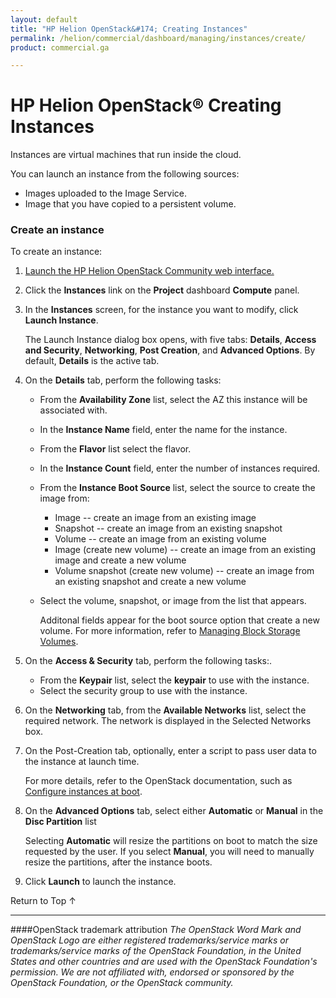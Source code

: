 ```yaml
---
layout: default
title: "HP Helion OpenStack&#174; Creating Instances"
permalink: /helion/commercial/dashboard/managing/instances/create/
product: commercial.ga

---
```

<!--UNDER REVISION-->

<script>

function PageRefresh {
onLoad="window.refresh"
}

PageRefresh();

</script>

<!--
<p style="font-size: small;"> <a href="/helion/commercial/ga1/install/">&#9664; PREV</a> | <a href="/helion/commercial/ga1/install-overview/">&#9650; UP</a> | <a href="/helion/commercial/ga1/">NEXT &#9654;</a> </p>
-->

# HP Helion OpenStack&#174; Creating Instances

Instances are virtual machines that run inside the cloud.</p>

You can launch an instance from the following sources:</p>

* Images uploaded to the Image Service.</li>
* Image that you have copied to a persistent volume.</li>

### Create an instance ###

To create an instance:</p>

1. <a href="/helion/community/dashboard/login/">Launch the HP Helion OpenStack Community web interface.</a></p>

2. Click the <strong>Instances</strong> link on the <strong>Project</strong> dashboard <strong>Compute</strong> panel.</p>

3. In the <strong>Instances</strong> screen, for the instance you want to modify, click <strong>Launch Instance</strong>.</p>

	The Launch Instance dialog box opens, with five tabs: <strong>Details</strong>, <strong>Access and Security</strong>, <strong>Networking</strong>, <strong>Post Creation</strong>, and <strong>Advanced Options</strong>. By default, <strong>Details</strong> is the active tab.</p>

4. On the <strong>Details</strong> tab, perform the following tasks:</p>

	* From the <strong>Availability Zone</strong> list, select the AZ this instance will be associated with.</li>
	* In the <strong>Instance Name</strong> field, enter the name for the instance.</li>
	* From the <strong>Flavor</strong> list select the flavor.</li>
	* In the <strong>Instance Count</strong> field, enter the number of instances required.</li>
	* From the <strong>Instance Boot Source</strong> list, select the source to create the image from:</p>

		* Image -- create an image from an existing image</li>
		* Snapshot -- create an image from an existing snapshot</li>
		* Volume -- create an image from an existing volume</li>
		* Image (create new volume) -- create an image from an existing image and create a new volume</li>
		* Volume snapshot (create new volume) -- create an image from an existing snapshot and create a new volume</li>

	* Select the volume, snapshot, or image from the list that appears.</p>

		Additonal fields appear for the boot source option that create a new volume. For more information, refer to <a href="/helion/community/managing/volumes/">Managing Block Storage Volumes</a>.</p>
5. On the <strong>Access &amp; Security</strong> tab, perform the following tasks:.</p>

	* From the <strong>Keypair</strong> list, select the <strong>keypair</strong> to use with the instance.</li>
	* Select the security group to use with the instance.</li>

6. On the <strong>Networking</strong> tab, from the <strong>Available Networks</strong> list, select the required network. The network is displayed in the Selected Networks box.</p>

7. On the Post-Creation tab, optionally, enter a script to pass user data to the instance at launch time. </p>

	For more details, refer to the OpenStack documentation, such as <a href="http://docs.openstack.org/user-guide/content/user-data.html">Configure instances at boot</a>.</p>

8. On the <strong>Advanced Options</strong> tab, select either <strong>Automatic</strong> or <strong>Manual</strong> in the <strong>Disc Partition</strong> list  

	Selecting <strong>Automatic</strong> will resize the partitions on boot to match the size requested by the user. If you select <strong>Manual</strong>, you will need to manually resize the partitions, after the instance boots.</p>

9. Click <strong>Launch</strong> to launch the instance.</p>

<a href="#top" style="padding:14px 0px 14px 0px; text-decoration: none;"> Return to Top &#8593; </a></p>


----
####OpenStack trademark attribution
*The OpenStack Word Mark and OpenStack Logo are either registered trademarks/service marks or trademarks/service marks of the OpenStack Foundation, in the United States and other countries and are used with the OpenStack Foundation's permission. We are not affiliated with, endorsed or sponsored by the OpenStack Foundation, or the OpenStack community.*